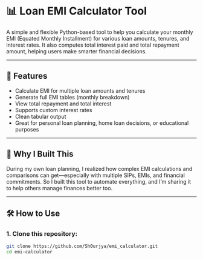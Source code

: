 # 📊 Loan EMI Calculator Tool

A simple and flexible Python-based tool to help you calculate your monthly EMI (Equated Monthly Installment) for various loan amounts, tenures, and interest rates. It also computes total interest paid and total repayment amount, helping users make smarter financial decisions.

---

## 🚀 Features

- Calculate EMI for multiple loan amounts and tenures
- Generate full EMI tables (monthly breakdown)
- View total repayment and total interest
- Supports custom interest rates
- Clean tabular output
- Great for personal loan planning, home loan decisions, or educational purposes

---

## 📌 Why I Built This

During my own loan planning, I realized how complex EMI calculations and comparisons can get—especially with multiple SIPs, EMIs, and financial commitments. So I built this tool to automate everything, and I’m sharing it to help others manage finances better too.

---

## 🛠️ How to Use

### 1. Clone this repository:

```bash
git clone https://github.com/Sh0urjya/emi_calculator.git
cd emi-calculator

